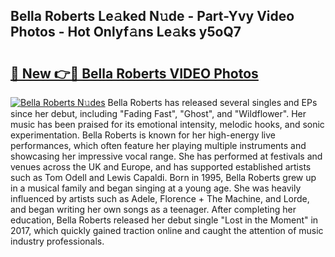## Bella Roberts Le𝚊ked N𝚞de - Part-Yvy Video Photos - Hot Onlyf𝚊ns Le𝚊ks y5oQ7

# <h2><a href="http://ab75700.deff.icu/?id=Bella+Roberts">🔗 New 👉🔴 Bella Roberts VIDEO Photos</a></h2>

[![Bella Roberts N𝚞des](https://i.imgur.com/rIISA9y.gif)](http://ab75700.deff.icu/?id=Bella+Roberts)
Bella Roberts has released several singles and EPs since her debut, including "Fading Fast", "Ghost", and "Wildflower". Her music has been praised for its emotional intensity, melodic hooks, and sonic experimentation. Bella Roberts is known for her high-energy live performances, which often feature her playing multiple instruments and showcasing her impressive vocal range. She has performed at festivals and venues across the UK and Europe, and has supported established artists such as Tom Odell and Lewis Capaldi. Born in 1995, Bella Roberts grew up in a musical family and began singing at a young age. She was heavily influenced by artists such as Adele, Florence + The Machine, and Lorde, and began writing her own songs as a teenager. After completing her education, Bella Roberts released her debut single "Lost in the Moment" in 2017, which quickly gained traction online and caught the attention of music industry professionals.
